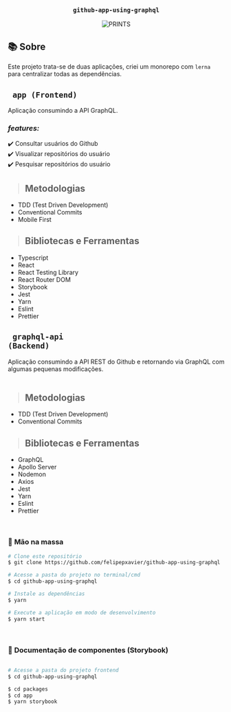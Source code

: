 <div align=center>

<h3>

    github-app-using-graphql

</h3>

![PRINTS](./packages/app/public/app-github-graphql.gif)

</div>

## 📚 **Sobre**

 <p>Este projeto trata-se de duas aplicações, criei um monorepo com <code>lerna</code> para centralizar todas as dependências.</p>

## <code> **app (Frontend)** </code>

Aplicação consumindo a API GraphQL.
<br />

### _features:_

✔️ Consultar usuários do Github <br />
✔️ Visualizar repositórios do usuário <br />
✔️ Pesquisar repositórios do usuário <br />

> ## Metodologias

- TDD (Test Driven Development)
- Conventional Commits
- Mobile First

> ## Bibliotecas e Ferramentas

- Typescript
- React
- React Testing Library
- React Router DOM
- Storybook
- Jest
- Yarn
- Eslint
- Prettier

## <code> **graphql-api (Backend)** </code>

Aplicação consumindo a API REST do Github e retornando via GraphQL com algumas pequenas modificações.
<br />
<br />

> ## Metodologias

- TDD (Test Driven Development)
- Conventional Commits

> ## Bibliotecas e Ferramentas

- GraphQL
- Apollo Server
- Nodemon
- Axios
- Jest
- Yarn
- Eslint
- Prettier

<br />

### 🚀 **Mão na massa**

```bash
# Clone este repositório
$ git clone https://github.com/felipepxavier/github-app-using-graphql

# Acesse a pasta do projeto no terminal/cmd
$ cd github-app-using-graphql

# Instale as dependências
$ yarn

# Execute a aplicação em modo de desenvolvimento
$ yarn start

```

<br />

### 📖 **Documentação de componentes (Storybook)**

```bash

# Acesse a pasta do projeto frontend
$ cd github-app-using-graphql

$ cd packages
$ cd app
$ yarn storybook

```
